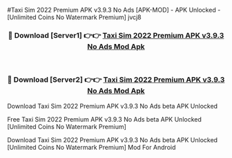 #Taxi Sim 2022 Premium APK v3.9.3 No Ads [APK-MOD] - APK Unlocked - [Unlimited Coins No Watermark Premium] jvcj8



<div align="center">

<h3>🔴 Download [Server1] 👉👉 <a href="https://momento.my/?title=Taxi_Sim_2022_Premium_APK_v3.9.3_No_Ads">Taxi Sim 2022 Premium APK v3.9.3 No Ads Mod Apk</a></h3><br>

<h3>🔴 Download [Server2] 👉👉 <a href="https://momento.my/?title=Taxi_Sim_2022_Premium_APK_v3.9.3_No_Ads">Taxi Sim 2022 Premium APK v3.9.3 No Ads Mod Apk</a></h3>
</div>



Download Taxi Sim 2022 Premium APK v3.9.3 No Ads beta APK Unlocked

Free Taxi Sim 2022 Premium APK v3.9.3 No Ads beta APK Unlocked [Unlimited Coins No Watermark Premium]

Download Taxi Sim 2022 Premium APK v3.9.3 No Ads beta APK Unlocked [Unlimited Coins No Watermark Premium] Mod For Android
